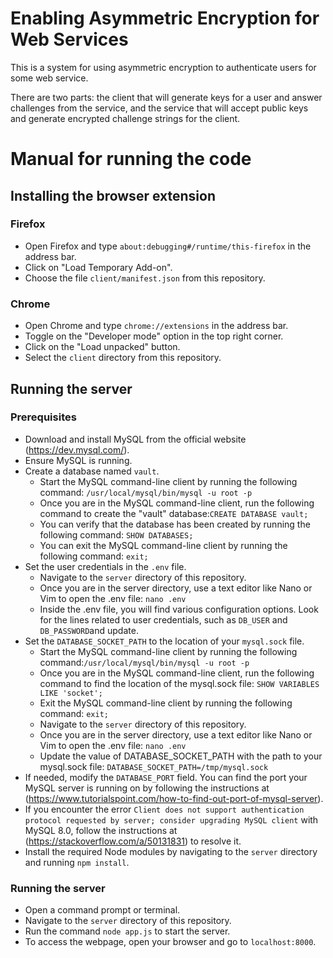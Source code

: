 # Enabling Asymmetric Encryption for Web Services

This is a system for using asymmetric encryption to authenticate users for some web service. 

There are two parts: the client that will generate keys for a user and answer challenges from the service, and the service that will accept public keys and generate encrypted challenge strings for the client.

# Manual for running the code

## Installing the browser extension

### Firefox
- Open Firefox and type `about:debugging#/runtime/this-firefox` in the address bar.
- Click on "Load Temporary Add-on".
- Choose the file `client/manifest.json` from this repository.

### Chrome
- Open Chrome and type `chrome://extensions` in the address bar.
- Toggle on the "Developer mode" option in the top right corner.
- Click on the "Load unpacked" button.
- Select the `client` directory from this repository.

## Running the server

### Prerequisites
- Download and install MySQL from the official website (https://dev.mysql.com/).
- Ensure MySQL is running.
- Create a database named `vault`.
    -   Start the MySQL command-line client by running the following command: `/usr/local/mysql/bin/mysql -u root -p`
    -   Once you are in the MySQL command-line client, run the following command to create the "vault" database:`CREATE DATABASE vault;`
    -   You can verify that the database has been created by running the following command: `SHOW DATABASES;`
    -   You can exit the MySQL command-line client by running the following command: `exit;`
- Set the user credentials in the `.env` file.
    -   Navigate to the `server` directory of this repository.
    -   Once you are in the server directory, use a text editor like Nano or Vim to open the .env file: `nano .env`
    -   Inside the .env file, you will find various configuration options. Look for the lines related to user credentials, such as `DB_USER` and `DB_PASSWORD`and update.
- Set the `DATABASE_SOCKET_PATH` to the location of your `mysql.sock` file.
    -   Start the MySQL command-line client by running the following command:`/usr/local/mysql/bin/mysql -u root -p`
    -   Once you are in the MySQL command-line client, run the following command to find the location of the mysql.sock file: `SHOW VARIABLES LIKE 'socket';`
    -   Exit the MySQL command-line client by running the following command: `exit;`
    -   Navigate to the `server` directory of this repository.
    -   Once you are in the server directory, use a text editor like Nano or Vim to open the .env file: `nano .env`
    -   Update the value of DATABASE_SOCKET_PATH with the path to your mysql.sock file: `DATABASE_SOCKET_PATH=/tmp/mysql.sock`
- If needed, modify the `DATABASE_PORT` field. You can find the port your MySQL server is running on by following the instructions at (https://www.tutorialspoint.com/how-to-find-out-port-of-mysql-server).
- If you encounter the error `Client does not support authentication protocol requested by server; consider upgrading MySQL client` with MySQL 8.0, follow the instructions at (https://stackoverflow.com/a/50131831) to resolve it.
- Install the required Node modules by navigating to the `server` directory and running `npm install`.

### Running the server
- Open a command prompt or terminal.
- Navigate to the `server` directory of this repository.
- Run the command `node app.js` to start the server.
- To access the webpage, open your browser and go to `localhost:8000`.

